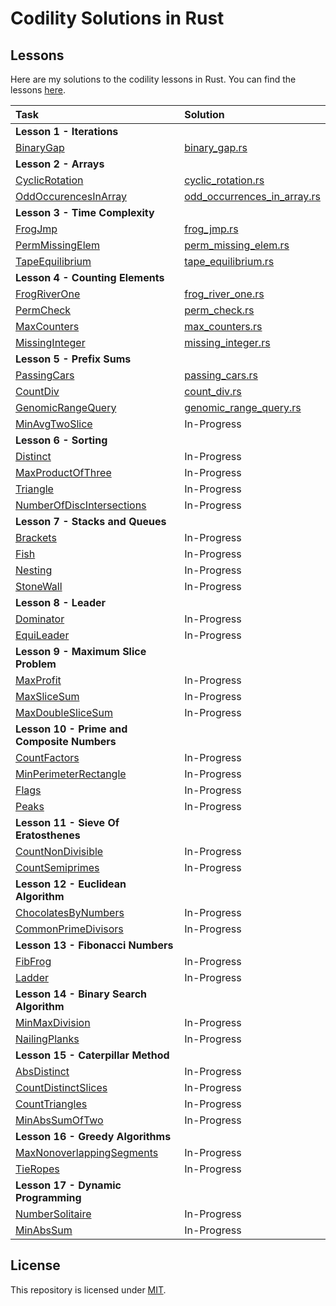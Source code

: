 # Codility Solutions in Rust

## Lessons

Here are my solutions to the codility lessons in Rust.  You can find the lessons [here](https://app.codility.com/programmers/lessons/).

| Task                                                                                                                          | Solution                                                              |  
|:------------------------------------------------------------------------------------------------------------------------------|:----------------------------------------------------------------------|
| **Lesson 1 - Iterations**                                                                                                     |                                                                       |
| [BinaryGap](https://app.codility.com/programmers/lessons/1-iterations/binary_gap/)                                            | [binary_gap.rs](src/iterations/binary_gap.rs)                         |
| **Lesson 2 - Arrays**                                                                                                         |                                                                       |
| [CyclicRotation](https://app.codility.com/programmers/lessons/2-arrays/cyclic_rotation/)                                      | [cyclic_rotation.rs](src/arrays/cyclic_rotation.rs)                   |
| [OddOccurencesInArray](https://app.codility.com/programmers/lessons/2-arrays/odd_occurrences_in_array/)                       | [odd_occurrences_in_array.rs](src/arrays/odd_occurrences_in_array.rs) |
| **Lesson 3 - Time Complexity**                                                                                                |                                                                       |
| [FrogJmp](https://app.codility.com/programmers/lessons/3-time_complexity/frog_jmp/)                                           | [frog_jmp.rs](src/time_complexity/frog_jmp.rs)                        |
| [PermMissingElem](https://app.codility.com/programmers/lessons/3-time_complexity/perm_missing_elem/)                          | [perm_missing_elem.rs](src/time_complexity/perm_missing_elem.rs)      |
| [TapeEquilibrium](https://app.codility.com/programmers/lessons/3-time_complexity/tape_equilibrium/)                           | [tape_equilibrium.rs](src/time_complexity/tape_equilibrium.rs)        |
| **Lesson 4 - Counting Elements**                                                                                              |                                                                       |
| [FrogRiverOne](https://app.codility.com/programmers/lessons/4-counting_elements/frog_river_one/)                              | [frog_river_one.rs](src/counting_elements/frog_river_one.rs)          |
| [PermCheck](https://app.codility.com/programmers/lessons/4-counting_elements/perm_check/)                                     | [perm_check.rs](src/counting_elements/perm_check.rs)                  |
| [MaxCounters](https://app.codility.com/programmers/lessons/4-counting_elements/max_counters/)                                 | [max_counters.rs](src/counting_elements/max_counters.rs)              |
| [MissingInteger](https://app.codility.com/programmers/lessons/4-counting_elements/missing_integer/)                           | [missing_integer.rs](src/counting_elements/missing_integer.rs)        |
| **Lesson 5 - Prefix Sums**                                                                                                    |                                                                       |
| [PassingCars](https://app.codility.com/programmers/lessons/5-prefix_sums/passing_cars/)                                       | [passing_cars.rs](src/prefix_sums/passing_cars.rs)                    |
| [CountDiv](https://app.codility.com/programmers/lessons/5-prefix_sums/count_div/)                                             | [count_div.rs](src/prefix_sums/count_div.rs)                          |
| [GenomicRangeQuery](https://app.codility.com/programmers/lessons/5-prefix_sums/genomic_range_query/)                          | [genomic_range_query.rs](src/prefix_sums/genomic_range_query.rs)      |
| [MinAvgTwoSlice](https://app.codility.com/programmers/lessons/5-prefix_sums/min_avg_two_slice/)                               | In-Progress                                                           |
| **Lesson 6 - Sorting**                                                                                                        |                                                                       |
| [Distinct](https://app.codility.com/programmers/lessons/6-sorting/distinct/)                                                  | In-Progress                                                           |
| [MaxProductOfThree](https://app.codility.com/programmers/lessons/6-sorting/max_product_of_three/)                             | In-Progress                                                           |
| [Triangle](https://app.codility.com/programmers/lessons/6-sorting/triangle/)                                                  | In-Progress                                                           |
| [NumberOfDiscIntersections](https://app.codility.com/programmers/lessons/6-sorting/number_of_disc_intersections/)             | In-Progress                                                           |
| **Lesson 7 - Stacks and Queues**                                                                                              |                                                                       |
| [Brackets](https://app.codility.com/programmers/lessons/7-stacks_and_queues/brackets/)                                        | In-Progress                                                           |
| [Fish](https://app.codility.com/programmers/lessons/7-stacks_and_queues/fish/)                                                | In-Progress                                                           |
| [Nesting](https://app.codility.com/programmers/lessons/7-stacks_and_queues/nesting/)                                          | In-Progress                                                           |
| [StoneWall](https://app.codility.com/programmers/lessons/7-stacks_and_queues/stone_wall/)                                     | In-Progress                                                           |
| **Lesson 8 - Leader**                                                                                                         |                                                                       |
| [Dominator](https://app.codility.com/programmers/lessons/8-leader/dominator/)                                                 | In-Progress                                                           |
| [EquiLeader](https://app.codility.com/programmers/lessons/8-leader/equi_leader/)                                              | In-Progress                                                           |
| **Lesson 9 - Maximum Slice Problem**                                                                                          |                                                                       |
| [MaxProfit](https://app.codility.com/programmers/lessons/9-maximum_slice_problem/max_profit/)                                 | In-Progress                                                           |
| [MaxSliceSum](https://app.codility.com/programmers/lessons/9-maximum_slice_problem/max_slice_sum/)                            | In-Progress                                                           |
| [MaxDoubleSliceSum](https://app.codility.com/programmers/lessons/9-maximum_slice_problem/max_double_slice_sum/)               | In-Progress                                                           |
| **Lesson 10 - Prime and Composite Numbers**                                                                                   |                                                                       |
| [CountFactors](https://app.codility.com/programmers/lessons/10-prime_and_composite_numbers/count_factors/)                    | In-Progress                                                           |
| [MinPerimeterRectangle](https://app.codility.com/programmers/lessons/10-prime_and_composite_numbers/min_perimeter_rectangle/) | In-Progress                                                           |
| [Flags](https://app.codility.com/programmers/lessons/10-prime_and_composite_numbers/flags/)                                   | In-Progress                                                           |
| [Peaks](https://app.codility.com/programmers/lessons/10-prime_and_composite_numbers/peaks/)                                   | In-Progress                                                           |
| **Lesson 11 - Sieve Of Eratosthenes**                                                                                         |                                                                       |
| [CountNonDivisible](https://app.codility.com/programmers/lessons/11-sieve_of_eratosthenes/count_non_divisible/)               | In-Progress                                                           |
| [CountSemiprimes](https://app.codility.com/programmers/lessons/11-sieve_of_eratosthenes/count_semiprimes/)                    | In-Progress                                                           |
| **Lesson 12 - Euclidean Algorithm**                                                                                           |                                                                       |
| [ChocolatesByNumbers](https://app.codility.com/programmers/lessons/12-euclidean_algorithm/chocolates_by_numbers/)             | In-Progress                                                           |
| [CommonPrimeDivisors](https://app.codility.com/programmers/lessons/12-euclidean_algorithm/common_prime_divisors/)             | In-Progress                                                           |
| **Lesson 13 - Fibonacci Numbers**                                                                                             |                                                                       |
| [FibFrog](https://app.codility.com/programmers/lessons/13-fibonacci_numbers/fib_frog/)                                        | In-Progress                                                           |
| [Ladder](https://app.codility.com/programmers/lessons/13-fibonacci_numbers/ladder/)                                           | In-Progress                                                           |
| **Lesson 14 - Binary Search Algorithm**                                                                                       |                                                                       |
| [MinMaxDivision](https://app.codility.com/programmers/lessons/14-binary_search_algorithm/min_max_division/)                   | In-Progress                                                           |
| [NailingPlanks](https://app.codility.com/programmers/lessons/14-binary_search_algorithm/nailing_planks/)                      | In-Progress                                                           |
| **Lesson 15 - Caterpillar Method**                                                                                            |                                                                       |
| [AbsDistinct](https://app.codility.com/programmers/lessons/15-caterpillar_method/abs_distinct/)                               | In-Progress                                                           |
| [CountDistinctSlices](https://app.codility.com/programmers/lessons/15-caterpillar_method/count_distinct_slices/)              | In-Progress                                                           |
| [CountTriangles](https://app.codility.com/programmers/lessons/15-caterpillar_method/count_triangles/)                         | In-Progress                                                           |
| [MinAbsSumOfTwo](https://app.codility.com/programmers/lessons/15-caterpillar_method/min_abs_sum_of_two/)                      | In-Progress                                                           |
| **Lesson 16 - Greedy Algorithms**                                                                                             |                                                                       |
| [MaxNonoverlappingSegments](https://app.codility.com/programmers/lessons/16-greedy_algorithms/max_nonoverlapping_segments/)   | In-Progress                                                           |
| [TieRopes](https://app.codility.com/programmers/lessons/16-greedy_algorithms/tie_ropes/)                                      | In-Progress                                                           |
| **Lesson 17 - Dynamic Programming**                                                                                           |                                                                       |
| [NumberSolitaire](https://app.codility.com/programmers/lessons/17-dynamic_programming/number_solitaire/)                      | In-Progress                                                           |
| [MinAbsSum](https://app.codility.com/programmers/lessons/17-dynamic_programming/min_abs_sum/)                                 | In-Progress                                                           |


## License
This repository is licensed under [MIT](LICENSE).